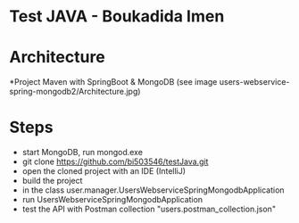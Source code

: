 # Test JAVA - Boukadida Imen

# Architecture 
*Project Maven with SpringBoot & MongoDB
(see image users-webservice-spring-mongodb2/Architecture.jpg)

# Steps
* start MongoDB, run mongod.exe
* git clone https://github.com/bi503546/testJava.git
* open the cloned project with an IDE (IntelliJ)
* build the project  
* in the class user.manager.UsersWebserviceSpringMongodbApplication
* run UsersWebserviceSpringMongodbApplication
* test the API with Postman collection "users.postman_collection.json"


